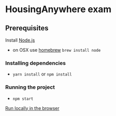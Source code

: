 # HousingAnywhere exam


## Prerequisites

Install [Node.js](http://nodejs.org)
 - on OSX use [homebrew](http://brew.sh) `brew install node`

### Installing dependencies
 - `yarn install` or `npm install`

### Running the project
 - `npm start`

[Run locally in the browser](http://localhost:3000)


